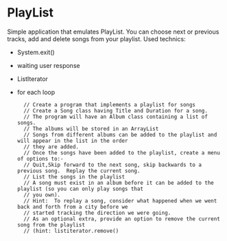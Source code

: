 # PlayList
Simple application that emulates PlayList. You can choose next or previous tracks, add and delete songs from your playlist.
Used technics:
- System.exit()
- waiting user response
- ListIterator
- for each loop

	    // Create a program that implements a playlist for songs
        // Create a Song class having Title and Duration for a song.
        // The program will have an Album class containing a list of songs.
        // The albums will be stored in an ArrayList
        // Songs from different albums can be added to the playlist and will appear in the list in the order
        // they are added.
        // Once the songs have been added to the playlist, create a menu of options to:-
        // Quit,Skip forward to the next song, skip backwards to a previous song.  Replay the current song.
        // List the songs in the playlist
        // A song must exist in an album before it can be added to the playlist (so you can only play songs that
        // you own).
        // Hint:  To replay a song, consider what happened when we went back and forth from a city before we
        // started tracking the direction we were going.
        // As an optional extra, provide an option to remove the current song from the playlist
        // (hint: listiterator.remove()
